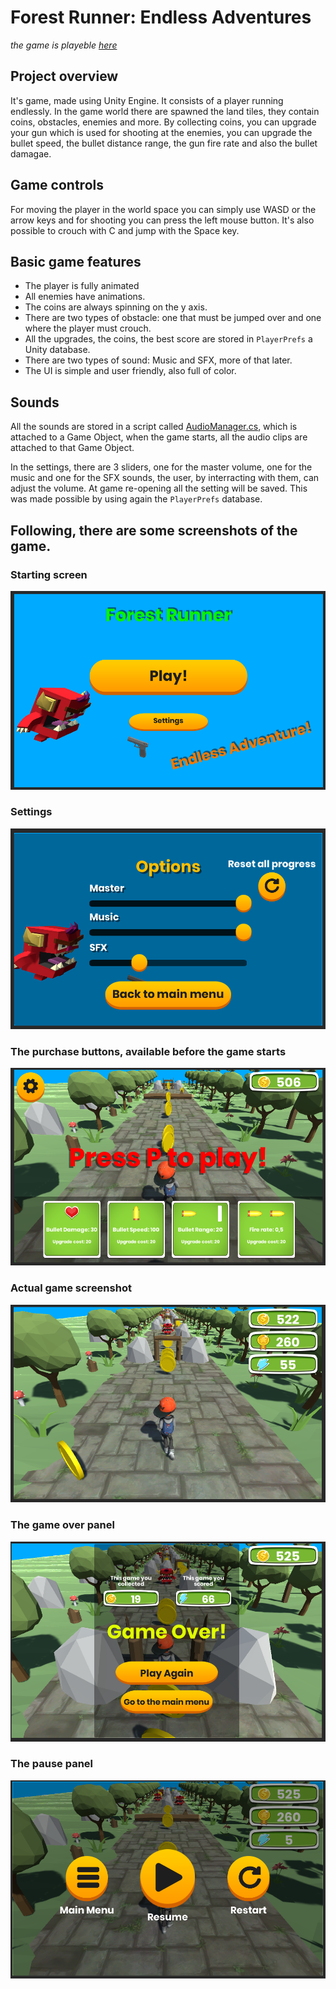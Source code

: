 # Forest Runner: Endless Adventures

*the game is playeble [here](https://simmer.io/@paoloBianchessi/forest-runner-endless-adventures)*

## Project overview

It's game, made using Unity Engine. 
It consists of a player running endlessly. 
In the game world there are spawned the land tiles, they contain coins, obstacles, enemies and more. 
By collecting coins, you can upgrade your gun which is used for shooting at the enemies, you can upgrade the bullet speed, the bullet distance range, the gun fire rate and also the bullet damagae.

## Game controls

For moving the player in the world space you can simply use WASD or the arrow keys and for shooting you can press the left mouse button. It's also possible to crouch with C and jump with the Space key.

## Basic game features

- The player is fully animated
- All enemies have animations.
- The coins are always spinning on the y axis.
- There are two types of obstacle: one that must be jumped over and one where the player must crouch.
- All the upgrades, the coins, the best score are stored in `PlayerPrefs` a Unity database.
- There are two types of sound: Music and SFX, more of that later.
- The UI is simple and user friendly, also full of color.

## Sounds

All the sounds are stored in a script called [AudioManager.cs](https://github.com/paolo-05/ProgettoQuarta/blob/master/Assets/Scripts/AudioManager.cs), which is attached to a Game Object, when the game starts,
all the audio clips are attached to that Game Object.

In the settings, there are 3 sliders, one for the master volume, one for the music and one for the SFX sounds, the user, by interracting with them, can adjust the volume. 
At game re-opening all the setting will be saved. This was made possible by using again the `PlayerPrefs` database.

## Following, there are some screenshots of the game.

### Starting screen
  <img src="https://github.com/paolo-05/ProgettoQuarta/blob/master/Demo/Screenshot%202023-05-19%20104834.png">
  
### Settings

<img src="https://github.com/paolo-05/ProgettoQuarta/blob/master/Demo/Screenshot%202023-05-19%20104929.png">

### The purchase buttons, available before the game starts

<img src="https://github.com/paolo-05/ProgettoQuarta/blob/master/Demo/Screenshot%202023-05-19%20104955.png">

### Actual game screenshot

<img src="https://github.com/paolo-05/ProgettoQuarta/blob/master/Demo/Screenshot%202023-05-19%20105034.png">

### The game over panel

<img src="https://github.com/paolo-05/ProgettoQuarta/blob/master/Demo/Screenshot%202023-05-19%20105057.png">

### The pause panel

<img src="https://github.com/paolo-05/ProgettoQuarta/blob/master/Demo/Screenshot%202023-05-19%20105122.png">
